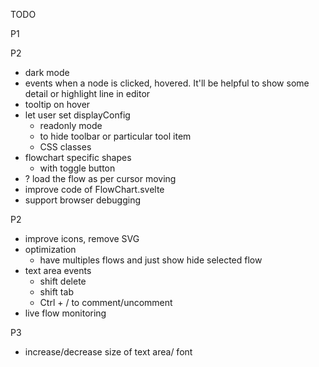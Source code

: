 TODO

P1


P2
- dark mode
- events when a node is clicked, hovered. It'll be helpful to show some detail or highlight line in editor
- tooltip on hover
- let user set displayConfig
  - readonly mode
  - to hide toolbar or particular tool item
  - CSS classes
- flowchart specific shapes
  - with toggle button
- ?  load the flow as per cursor moving
- improve code of FlowChart.svelte
- support browser debugging

P2
- improve icons, remove SVG
- optimization
  - have multiples flows and just show hide selected flow
- text area events
  - shift delete
  - shift tab
  - Ctrl + / to comment/uncomment
- live flow monitoring

P3
- increase/decrease size of text area/ font
